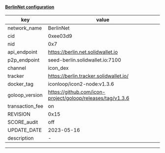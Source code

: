 #### [BerlinNet configuration](https://networkinfo.solidwallet.io/node_info/BerlinNet/default_configure.yml)
|key|value|
|---|---|
|network_name|BerlinNet|
|cid|0xee03d9|
|nid|0x7|
|api_endpoint|https://berlin.net.solidwallet.io|
|p2p_endpoint|seed-berlin.solidwallet.io:7100|
|channel|icon_dex|
|tracker|https://berlin.tracker.solidwallet.io/|
|docker_tag|iconloop/icon2-node:v1.3.6|
|goloop_version|https://github.com/icon-project/goloop/releases/tag/v1.3.6|
|transaction_fee|on|
|REVISION|0x15|
|SCORE_audit|off|
|UPDATE_DATE|2023-05-16|
|description|-|
---
